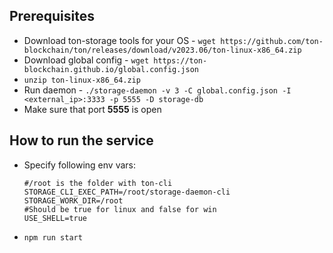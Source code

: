 ## Prerequisites
- Download ton-storage tools for your OS - `wget https://github.com/ton-blockchain/ton/releases/download/v2023.06/ton-linux-x86_64.zip`
- Download global config - `wget https://ton-blockchain.github.io/global.config.json`
- `unzip ton-linux-x86_64.zip`
- Run daemon - `./storage-daemon -v 3 -C global.config.json -I <external_ip>:3333 -p 5555 -D storage-db`
- Make sure that port **5555** is open

## How to run the service
- Specify following env vars:
  ```
  #/root is the folder with ton-cli
  STORAGE_CLI_EXEC_PATH=/root/storage-daemon-cli
  STORAGE_WORK_DIR=/root
  #Should be true for linux and false for win
  USE_SHELL=true
  ```
- `npm run start`
